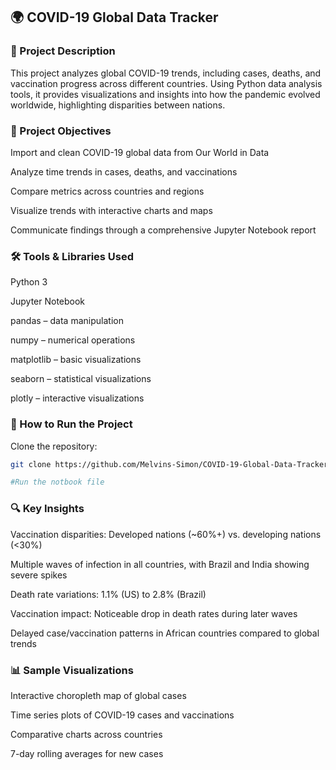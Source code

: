 ## 🌍 COVID-19 Global Data Tracker

### 📝 Project Description

This project analyzes global COVID-19 trends, including cases, deaths, and vaccination progress across different countries. Using Python data analysis tools, it provides visualizations and insights into how the pandemic evolved worldwide, highlighting disparities between nations.

### 🎯 Project Objectives
Import and clean COVID-19 global data from Our World in Data

Analyze time trends in cases, deaths, and vaccinations

Compare metrics across countries and regions

Visualize trends with interactive charts and maps

Communicate findings through a comprehensive Jupyter Notebook report

### 🛠️ Tools & Libraries Used
Python 3

Jupyter Notebook

pandas – data manipulation

numpy – numerical operations

matplotlib – basic visualizations

seaborn – statistical visualizations

plotly – interactive visualizations



### 🚀 How to Run the Project
Clone the repository:

```bash
git clone https://github.com/Melvins-Simon/COVID-19-Global-Data-Tracker-Analysis.git

#Run the notbook file
```
### 🔍 Key Insights
Vaccination disparities: Developed nations (~60%+) vs. developing nations (<30%)

Multiple waves of infection in all countries, with Brazil and India showing severe spikes

Death rate variations: 1.1% (US) to 2.8% (Brazil)

Vaccination impact: Noticeable drop in death rates during later waves

Delayed case/vaccination patterns in African countries compared to global trends

### 📊 Sample Visualizations
Interactive choropleth map of global cases

Time series plots of COVID-19 cases and vaccinations

Comparative charts across countries

7-day rolling averages for new cases

